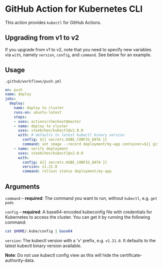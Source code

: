# GitHub Action for Kubernetes CLI

This action provides `kubectl` for GitHub Actions.

## Upgrading from v1 to v2

If you upgrade from v1 to v2, note that you need to specify new variables via `with`, namely `version`, `config`, and `command`. See below for an example.

## Usage

`.github/workflows/push.yml`

```yaml
on: push
name: deploy
jobs:
  deploy:
    name: deploy to cluster
    runs-on: ubuntu-latest
    steps:
    - uses: actions/checkout@master
    - name: deploy to cluster
      uses: steebchen/kubectl@v2.0.0
      with: # defaults to latest kubectl binary version
        config: ${{ secrets.KUBE_CONFIG_DATA }}
        command: set image --record deployment/my-app container=${{ github.repository }}:${{ github.sha }}
    - name: verify deployment
      uses: steebchen/kubectl@v2.0.0
      with:
        config: ${{ secrets.KUBE_CONFIG_DATA }}
        version: v1.21.0
        command: rollout status deployment/my-app
```

## Arguments

`command` – **required**: The command you want to run, without `kubectl`, e.g. `get pods`

`config` – **required**: A base64-encoded kubeconfig file with credentials for Kubernetes to access the cluster. You can get it by running the following command:

```bash
cat $HOME/.kube/config | base64
```

`version`: The kubectl version with a 'v' prefix, e.g. `v1.21.0`. It defaults to the latest kubectl binary version available.

**Note**: Do not use kubectl config view as this will hide the certificate-authority-data.
